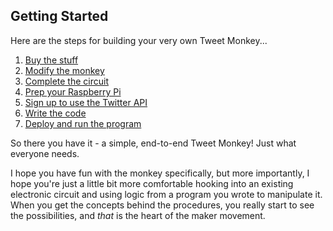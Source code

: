 ## Getting Started
Here are the steps for building your very own Tweet Monkey...

1. [Buy the stuff](buy.md)
1. [Modify the monkey](modify.md)
1. [Complete the circuit](circuit.md)
1. [Prep your Raspberry Pi](preppi.md)
1. [Sign up to use the Twitter API](twitter.md)
1. [Write the code](code.md)
1. [Deploy and run the program](deploy.md)

So there you have it - a simple, end-to-end Tweet Monkey! Just what everyone needs.

I hope you have fun with the monkey specifically, but more importantly, I hope you're just a little bit more comfortable hooking into an existing electronic circuit and using logic from a program you wrote to manipulate it. When you get the concepts behind the procedures, you really start to see the possibilities, and _that_ is the heart of the maker movement.
